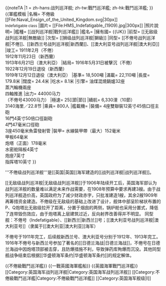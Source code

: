 {{noteTA
|1 = zh-hans:战列巡洋舰; zh-tw:戰鬥巡洋艦; zh-hk:戰鬥巡洋艦;
}}
{{軍艦模板
|名稱= 不倦級 [[File:Naval_Ensign_of_the_United_Kingdom.svg|30px]]<br /><small>Indefatigable class</small>
|圖片= [[File:HMS_Indefatigable_(1909).jpg|300px]]
|照片說明=
|艦種= [[战列巡洋舰|戰列巡洋艦]]
|艦名= 
|擁有國= {{UK}}
|前型= [[无敌级战列巡洋舰|無敵級]]
|次型= [[狮级战列巡洋舰|獅級]]
|同型= [[不倦号战列巡洋舰|不倦]]、[[新西兰号战列巡洋舰|新西蘭]]、[[澳大利亚号战列巡洋舰|澳大利亞]]
|竣工= 1911年2月（不倦）<br/>1912年11月23日（新西蘭）<br/>1913年6月21日（澳大利亞）
|結局= 1916年5月31日被擊沉（不倦）<br/>1922年12月19日退役（新西蘭）<br/>1919年12月12日退役（澳大利亞）
|基準= 18,500噸
|滿載= 22,110噸
|長度= 179.8米
|闊度= 24.4米
|吃水= 8.1米
|引擎= 油煤混燒鍋爐32座<br/>蒸汽輪機兩座<br/>四軸推進
|出力= 44000马力<br/>（不倦号43000马力）
|極速= 25[[節|節]]
|續航= 6,330浬（10節）<br/>3140海里／22.8节
|乘員= 800人
|艦載機= 
|裝備= 4座雙聯裝12英寸45倍口徑主砲<br/>16門4英寸50倍口徑副砲<br/>4門47毫米口徑砲<br/>3座450毫米魚雷發射管
|裝甲= 水線裝甲帶（最大）152毫米<br/>甲板64毫米<br/>炮塔（正面）178毫米<br/>水密舱隔板4英寸<br/>炮座7英寸<br/>指挥塔10英寸
}}

'''不倦级战列巡洋舰'''是[[英国|英国]]海军建造的[[战列巡洋舰|战列巡洋舰]]。

[[无敌级战列巡洋舰|无敌级战列巡洋舰]]于1906年陆续开工后，英国海军部认为战列巡洋舰的数量难以满足未来作战需要，在1908年预算中要求再建3艘。由于战列巡洋舰造价高，英国政府为了减少财政赤字，只批准建造1艘，其余2艘1909年再筹措资金建造。不倦级在无敌级的基础上改进了设计，舰体中部呈阶梯状布置的P、Q炮塔比无敌级拉开了距离，分置于烟囱的两侧，锅炉舱也采用分置式，降低了连带毁伤效应，由于炮塔离上层建筑过近，反向射界改善得并不明显。
同型舰：不倦号（Indefatigable）、[[新西兰|新西兰]]号；[[澳大利亚号战列巡洋舰|澳大利亚号]]（隶属于[[澳大利亚|澳大利亚]]海军）

不倦号于1911年完工，后续舰新西兰号、澳大利亚号分别于1912年、1913年完工。1916年不倦号与新西兰号参加了著名的[[日德兰海战|日德兰海战]]，不倦号在日德兰海战中因炮塔顶部被击穿，且防爆措施不利，导致弹药库殉爆而沉没。其他同型舰战争结束后根据[[华盛顿海军条约|华盛顿海军条约]]的规定解体。

{{不倦級戰鬥巡洋艦}}
{{一戰英國海軍艦船}}
{{英國海軍戰鬥巡洋艦}}
[[Category:英国海军战列巡洋舰|Category:英国海军战列巡洋舰]]
[[Category:不倦級戰鬥巡洋艦|Category:不倦級戰鬥巡洋艦]]
[[Category:英国海军舰级|I]]